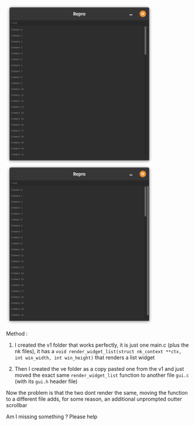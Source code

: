 <p align="left">
  <img src="v1.png" width="400" style="display:inline-block; margin-right:10px;">
  <img src="v2.png" width="400" style="display:inline-block;">
</p>

Method : 

1. I created the v1 folder that works perfectly, it is just one main.c (plus the nk files), it has a `void render_widget_list(struct nk_context **ctx, int win_width, int win_height)` that renders a list widget

2. Then I created the ve folder as a copy pasted one from the v1 and just moved the exact same `render_widget_list` function to another file `gui.c` (with its `gui.h` header file)

Now the problem is that the two dont render the same, moving the function to a different file adds, for some reason, an additional unprompted outter scrollbar

Am I missing something ?
Please help

